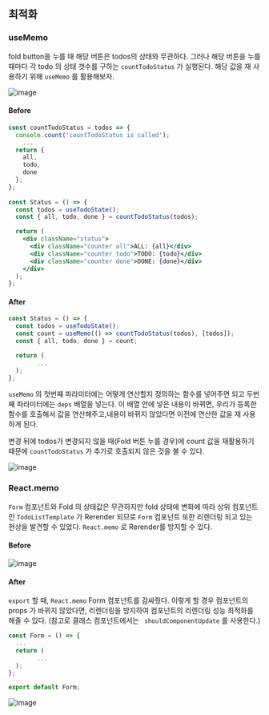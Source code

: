 ## 최적화

### useMemo

fold button을 누를 때 해당 버튼은 todos의 상태와 무관하다. 그러나 해당 버튼을 누를 때마다 각 todo 의 상태 갯수를 구하는 `countTodoStatus` 가 실행된다. 해당 값을 재 사용하기 위해 `useMemo` 를 활용해보자.  

![image](https://user-images.githubusercontent.com/35516239/64905601-bdcb1980-d715-11e9-99e5-1adaf476f3e8.png)

#### Before

```jsx
const countTodoStatus = todos => {
  console.count('countTodoStatus is called');
	...
  return {
    all,
    todo,
    done
  };
};
 
const Status = () => {
  const todos = useTodoState();
  const { all, todo, done } = countTodoStatus(todos);

  return (
    <div className="status">
      <div className="counter all">ALL: {all}</div>
      <div className="counter todo">TODO: {todo}</div>
      <div className="counter done">DONE: {done}</div>
    </div>
  );
};
```

#### After 

```js
const Status = () => {
  const todos = useTodoState();
  const count = useMemo(() => countTodoStatus(todos), [todos]);
  const { all, todo, done } = count;

  return (
 		...
  );
};
```

`useMemo` 의 첫번째 파라미터에는 어떻게 연산할지 정의하는 함수를 넣어주면 되고 두번째 파라미터에는 `deps` 배열을 넣는다. 이 배열 안에 넣은 내용이 바뀌면, 우리가 등록한 함수를 호출해서 값을 연산해주고,내용이 바뀌지 않았다면 이전에 연산한 값을 재 사용하게 된다.

변경 뒤에 todos가 변경되지 않을 때(Fold 버튼 누를 경우)에 count 값을 재활용하기 때문에 `countTodoStatus` 가 추가로 호출되지 않은 것을 볼 수 있다. 

![image](https://user-images.githubusercontent.com/35516239/64905681-fae3db80-d716-11e9-908c-92107db34249.png)

### React.memo

`Form` 컴포넌트와 Fold 의 상태값은 무관하지만 fold 상태에 변화에 따라 상위 컴포넌트인 `TodoListTemplate` 가 Rerender 되므로 `Form` 컴포넌트 또한 리렌더링 되고 있는 현상을 발견할 수 있었다. `React.memo` 로 Rerender를 방지할 수 있다. 

#### Before

![image](https://user-images.githubusercontent.com/35516239/64909138-4b712e00-d743-11e9-803f-ffd6a6726f55.png)

#### After

`export` 할 때, `React.memo` Form 컴포넌트를 감싸줬다. 이렇게 할 경우 컴포넌트의 props 가 바뀌지 않았다면, 리렌더링을 방지하여 컴포넌트의 리렌더링 성능 최적화를 해줄 수 있다. (참고로 클래스  컴포넌트에서는 ` shouldComponentUpdate`  를 사용한다.)    

```jsx
const Form = () => {
  ...
  return (
		...
  );
};

export default Form;
```

![image](https://user-images.githubusercontent.com/35516239/64909246-917ac180-d744-11e9-86e9-ba84a9973953.png)

